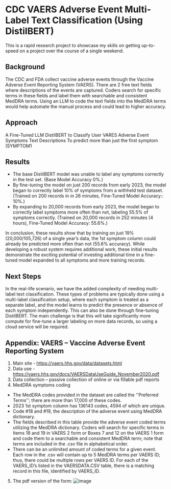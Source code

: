 # CDC VAERS Adverse Event Multi-Label Text Classification (Using DistilBERT)
This is a rapid research project to showcase my skills on getting up-to-speed on a project over the course of a single weekend.

## Background
The CDC and FDA collect vaccine adverse events through the Vaccine Adverse Event Reporting System (VAERS). There are 2 free text fields where descriptions of the events are captured. Coders search for specific terms in these fields and label them with searchable and consistent MedDRA terms. Using an LLM to code the text fields into the MedDRA terms would help automate the manual process and could lead to higher accuracy.

## Approach
A Fine-Tuned LLM DistilBERT to Classify User VARES Adverse Event Symptoms Text Descriptions To predict more than just the first symptom (SYMPTOM1

## Results
+ The base DistilBERT model was unable to label any symptoms correctly in the test set. (Base Model Accuracy 0%.)
+ By fine-tuning the model on just 200 records from early 2023, the model began to correctly label 10% of symptoms from a withheld test dataset. (Trained on 200 records in in 26 minutes, Fine-Tuned Model Accuracy:: 10%.)
+ By expanding to 20,000 records from early 2023, the model began to correctly label symptoms more often than not, labeling 55.5% of symptoms correctly. (Trained on 20,000 records in 252 minutes (4 hours), Fine-Tuned Model Accuracy: 55.6%.)

In conclusion, these results show that by training on just 19% (20,000/105,726) of a single year’s data, the 1st symptom column could already be predicted more often than not (55.6% accuracy). While developing a robust system requires additional work, these initial results demonstrate the exciting potential of investing additional time in a fine-tuned model expanded to all symptoms and more training records. 

## Next Steps
In the real-life scenario, we have the added complexity of needing multi-label text classification. These types of problems are typically done using a multi-label classification setup, where each symptom is treated as a separate label, and the model learns to predict the presence or absence of each symptom independently. This can also be done through fine-tuning DistilBERT. The main challenge is that this will take significantly more compute for fine-tune a larger labeling on more data records, so using a cloud service will be required.

## Appendix: VAERS – Vaccine Adverse Event Reporting System 
1.	Main site - https://vaers.hhs.gov/data/datasets.html
2.	Data use - https://vaers.hhs.gov/docs/VAERSDataUseGuide_November2020.pdf
3.	Data collection – passive collection of online or via fillable pdf reports 
4.	MedDRA symptoms coding
+	The MedDRA codes provided in the dataset are called the ''Preferred Terms''; there are more than 17,000 of these codes.
+	2023 1st symptom column has 136143 codes, 4594 of which are unique. 
+ Code #18 and #19, the description of the adverse event using MedDRA dictionary.
+  The fields described in this table provide the adverse event coded terms utilizing the MedDRA dictionary. Coders will search for specific terms in Items 18 and 19 in VAERS 2 form or Boxes 7 and 12 on the VAERS 1 form and code them to a searchable and consistent MedDRA term; note that terms are included in the .csv file in alphabetical order. 
+  There can be an unlimited amount of coded terms for a given event. Each row in the .csv will contain up to 5 MedDRA terms per VAERS ID; thus, there could be multiple rows per VAERS ID. For each of the VAERS_ID’s listed in the VAERSDATA.CSV table, there is a matching record in this file, identified by VAERS_ID.
5.	The pdf version of the form:
![image](https://github.com/drew6050/cdc-vaers-llm/assets/102396940/c61b1ca7-7822-44be-b0f8-a83b54a522a3)
